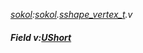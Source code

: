 _[sokol](../../modules/sokol/sokol-module.md):[sokol](../../modules/sokol/sokol-module.md).[sshape\_vertex\_t](../../modules/sokol/sokol-sshape_vertex_t.md).v_
##### Field v:[UShort](../../modules/wonkey/wonkey-types-ushort.md)

